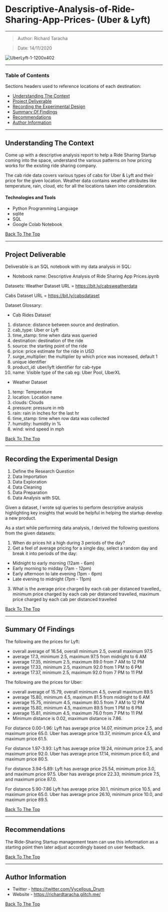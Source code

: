 # Descriptive-Analysis-of-Ride-Sharing-App-Prices- (Uber & Lyft)
---

> Author: Richard Taracha

> Date: 14/11/2020

![UberLyft-1-1200x402](https://user-images.githubusercontent.com/67068918/99152615-e5b86300-26b3-11eb-80ff-a8128f721080.png)

---

### Table of Contents
Sections headers used to reference locations of each destination:

- [Understanding The Context](#understanding-the-context)
- [Project Deliverable](#project-deliverable)
- [Recording the Experimental Design](#recording-the-experimental-design)
- [Summary Of Findings](#summary-of-findings)
- [Recommendations](#recommendations)
- [Author Information](#author-information)

---

## Understanding The Context

Come up with a descriptive analysis report to help a Ride Sharing Startup coming into the space, understand the various patterns on how pricing works for the existing ride sharing company. 

The cab ride data covers various types of cabs for Uber & Lyft and their price for the given location. Weather data contains weather attributes like temperature, rain, cloud, etc for all the locations taken into consideration.

#### Technologies and Tools

- Python Programming Language
- sqlite
- SQL
- Google Colab Notebook

[Back To The Top](>-Author:-Richard-Taracha)

---

## Project Deliverable
Deliverable is an SQL notebook with my data analysis in SQL:

* Notebook name: Descriptive Analysis of Ride Sharing App Prices.ipynb

Datasets:
Weather Dataset URL = https://bit.ly/cabsweatherdata

Cabs Dataset URL = https://bit.ly/cabsdataset

Dataset Glossary:
* Cab Rides Dataset
1. distance: distance between source and destination. 
2. cab_type: Uber or Lyft
3. time_stamp: time when data was queried
4. destination: destination of the ride
5. source: the starting point of the ride
6. price: price estimate for the ride in USD
7. surge_multiplier: the multiplier by which price was increased, default 1
8. unique identifier
9. product_id: uber/lyft identifier for cab-type
10. name: Visible type of the cab eg: Uber Pool, UberXL

* Weather Dataset
1. temp: Temperature 
2. location: Location name
3. clouds: Clouds
4. pressure: pressure in mb
5. rain: rain in inches for the last hr
6. time_stamp: time when row data was collected
7. humidity: humidity in %
8. wind: wind speed in mph

[Back To The Top](#New-York-City-Bus-Breakdowns---Data-Wrangling-with-Python)

---

## Recording the Experimental Design
1. Define the Research Question
2. Data Importation
3. Data Exploration
4. Data Cleaning
5. Data Preparation
6. Data Analysis with SQL

Given a dataset, I wrote sql queries to perform descriptive analysis highlighting key insights that would be helpful in helping the startup develop a new product.  

As a start while performing data analysis, I derived the following questions from the given datasets: 
1. When do prices hit a high during 3 periods of the day?
2. Get a feel of average pricing for a single day, select a random day and break it into periods of the day: 
* Midnight to early morning (12am - 6am)
* Early morning to midday (7am - 12pm)
* Early afternoon to late evening (1pm - 6pm)
* Late evening to midnight (7pm - 11pm)
3. What is the average price charged by each cab per distanced travelled,, minimum price charged by each cab per distanced travelled, maximum price charged by each cab per distanced travelled


[Back To The Top](#New-York-City-Bus-Breakdowns---Data-Wrangling-with-Python)

---

## Summary Of Findings

The following are the prices for Lyft:

- overall average of 16.54, overall minimum 2.5, overall maximum 97.5
- average 17.3, minimum 2.5, maximum 97.5 from midnight to 6 AM
- average 17.35, minimum 2.5, maximum 89.0 from 7 AM to 12 PM
- average 17.33, minimum 2.5, maximum 92.0 from 1 PM to 6 PM
- average 17.37, minimum 2.5, maximum 92.0 from 7 PM to 11 PM

The following are the prices for Uber:

- overall average of 15.79, overall minimum 4.5, overall maximum 89.5
- average 15.80, minimum 4.5, maximum 81.5 from midnight to 6 AM
- average 15.75, minimum 4.5, maximum 80.5 from 7 AM to 12 PM
- average 15.80, minimum 4.5, maximum 89.5 from 1 PM to 6 PM
- average 15.81, minimum 4.5, maximum 76.0 from 7 PM to 11 PM
- Minimum distance is 0.02, maximum distance is 7.86.

For distance 0.00-1.96: Lyft has average price 14.07, minimum price 2.5, and maximum price 65.0. Uber has average price 13.37, minimum price 4.5, and maximum price 61.5.

For distance 1.97-3.93: Lyft has average price 19.24, minimum price 2.5, and maximum price 92.0. Uber has average price 17.14, minimum price 6.0, and maximum price 80.5.

For distance 3.94-5.89: Lyft has average price 25.54, minimum price 3.0, and maximum price 97.5. Uber has average price 22.33, minimum price 7.5, and maximum price 87.0.

For distance 5.90-7.86 Lyft has average price 30.1, minimum price 10.5, and maximum price 65.0. Uber has average price 26.10, minimum price 10.0, and maximum price 89.5.

[Back To The Top](#New-York-City-Bus-Breakdowns---Data-Wrangling-with-Python)

---

## Recommendations
The Ride-Sharing Startup management team can use this information as a starting point then later adjust accordingly based on user feedback.

[Back To The Top](#New-York-City-Bus-Breakdowns---Data-Wrangling-with-Python)

---

## Author Information

- Twitter - https://twitter.com/Vycellous_Drum
- Website - https://richardtaracha.glitch.me/

[Back To The Top](#New-York-City-Bus-Breakdowns---Data-Wrangling-with-Python)


